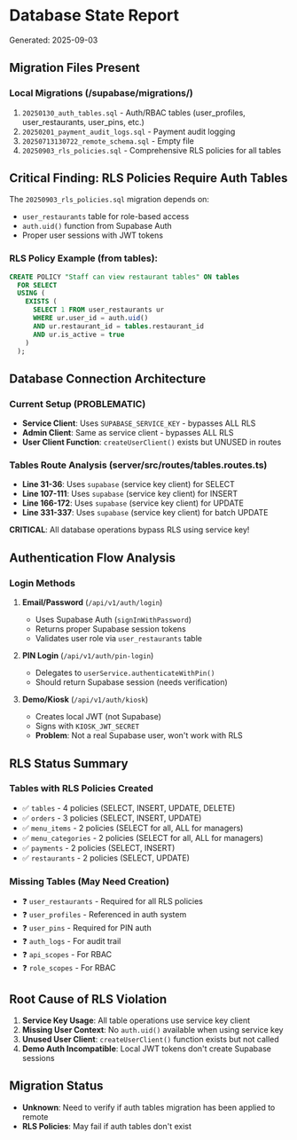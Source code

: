# Database State Report
Generated: 2025-09-03

## Migration Files Present

### Local Migrations (/supabase/migrations/)
1. `20250130_auth_tables.sql` - Auth/RBAC tables (user_profiles, user_restaurants, user_pins, etc.)
2. `20250201_payment_audit_logs.sql` - Payment audit logging
3. `20250713130722_remote_schema.sql` - Empty file
4. `20250903_rls_policies.sql` - Comprehensive RLS policies for all tables

## Critical Finding: RLS Policies Require Auth Tables

The `20250903_rls_policies.sql` migration depends on:
- `user_restaurants` table for role-based access
- `auth.uid()` function from Supabase Auth
- Proper user sessions with JWT tokens

### RLS Policy Example (from tables):
```sql
CREATE POLICY "Staff can view restaurant tables" ON tables
  FOR SELECT
  USING (
    EXISTS (
      SELECT 1 FROM user_restaurants ur
      WHERE ur.user_id = auth.uid()
      AND ur.restaurant_id = tables.restaurant_id
      AND ur.is_active = true
    )
  );
```

## Database Connection Architecture

### Current Setup (PROBLEMATIC)
- **Service Client**: Uses `SUPABASE_SERVICE_KEY` - bypasses ALL RLS
- **Admin Client**: Same as service client - bypasses ALL RLS  
- **User Client Function**: `createUserClient()` exists but UNUSED in routes

### Tables Route Analysis (server/src/routes/tables.routes.ts)
- **Line 31-36**: Uses `supabase` (service key client) for SELECT
- **Line 107-111**: Uses `supabase` (service key client) for INSERT
- **Line 166-172**: Uses `supabase` (service key client) for UPDATE
- **Line 331-337**: Uses `supabase` (service key client) for batch UPDATE

**CRITICAL**: All database operations bypass RLS using service key!

## Authentication Flow Analysis

### Login Methods
1. **Email/Password** (`/api/v1/auth/login`)
   - Uses Supabase Auth (`signInWithPassword`)
   - Returns proper Supabase session tokens
   - Validates user role via `user_restaurants` table

2. **PIN Login** (`/api/v1/auth/pin-login`)
   - Delegates to `userService.authenticateWithPin()`
   - Should return Supabase session (needs verification)

3. **Demo/Kiosk** (`/api/v1/auth/kiosk`)
   - Creates local JWT (not Supabase)
   - Signs with `KIOSK_JWT_SECRET`
   - **Problem**: Not a real Supabase user, won't work with RLS

## RLS Status Summary

### Tables with RLS Policies Created
- ✅ `tables` - 4 policies (SELECT, INSERT, UPDATE, DELETE)
- ✅ `orders` - 3 policies (SELECT, INSERT, UPDATE)
- ✅ `menu_items` - 2 policies (SELECT for all, ALL for managers)
- ✅ `menu_categories` - 2 policies (SELECT for all, ALL for managers)
- ✅ `payments` - 2 policies (SELECT, INSERT)
- ✅ `restaurants` - 2 policies (SELECT, UPDATE)

### Missing Tables (May Need Creation)
- ❓ `user_restaurants` - Required for all RLS policies
- ❓ `user_profiles` - Referenced in auth system
- ❓ `user_pins` - Required for PIN auth
- ❓ `auth_logs` - For audit trail
- ❓ `api_scopes` - For RBAC
- ❓ `role_scopes` - For RBAC

## Root Cause of RLS Violation

1. **Service Key Usage**: All table operations use service key client
2. **Missing User Context**: No `auth.uid()` available when using service key
3. **Unused User Client**: `createUserClient()` function exists but not called
4. **Demo Auth Incompatible**: Local JWT tokens don't create Supabase sessions

## Migration Status
- **Unknown**: Need to verify if auth tables migration has been applied to remote
- **RLS Policies**: May fail if auth tables don't exist
